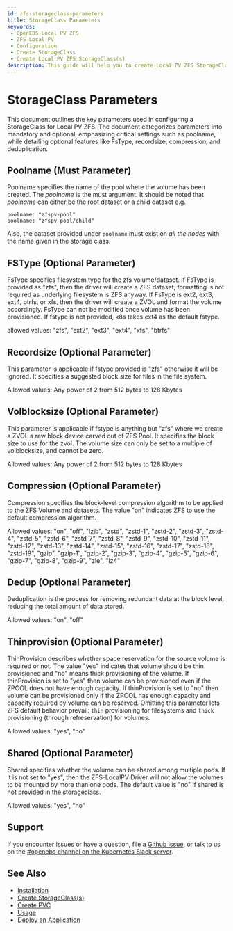 ```yaml
---
id: zfs-storageclass-parameters
title: StorageClass Parameters
keywords:
 - OpenEBS Local PV ZFS
 - ZFS Local PV
 - Configuration
 - Create StorageClass
 - Create Local PV ZFS StorageClass(s)
description: This guide will help you to create Local PV ZFS StorageClass.
---
```


# StorageClass Parameters

This document outlines the key parameters used in configuring a StorageClass for Local PV ZFS. The document categorizes parameters into mandatory and optional, emphasizing critical settings such as poolname, while detailing optional features like FsType, recordsize, compression, and deduplication.

## Poolname (Must Parameter)

Poolname specifies the name of the pool where the volume has been created. The *poolname* is the must argument. It should be noted that *poolname* can either be the root dataset or a child dataset e.g.

```
poolname: "zfspv-pool"
poolname: "zfspv-pool/child"
```

Also, the dataset provided under `poolname` must exist on *all the nodes* with the name given in the storage class.

## FSType (Optional Parameter)

FsType specifies filesystem type for the zfs volume/dataset. If FsType is provided as "zfs", then the driver will create a ZFS dataset, formatting is
not required as underlying filesystem is ZFS anyway. If FsType is ext2, ext3, ext4, btrfs, or xfs, then the driver will create a ZVOL and format the volume
accordingly. FsType can not be modified once volume has been provisioned. If fstype is not provided, k8s takes ext4 as the default fstype.

allowed values: "zfs", "ext2", "ext3", "ext4", "xfs", "btrfs"

## Recordsize (Optional Parameter)

This parameter is applicable if fstype provided is "zfs" otherwise it will be ignored. It specifies a suggested block size for files in the file system.

Allowed values: Any power of 2 from 512 bytes to 128 Kbytes

## Volblocksize (Optional Parameter)

This parameter is applicable if fstype is anything but "zfs" where we create a ZVOL a raw block device carved out of ZFS Pool. It specifies the block size to use for the zvol. The volume size can only be set to a multiple of volblocksize, and cannot be zero.

Allowed values: Any power of 2 from 512 bytes to 128 Kbytes

## Compression (Optional Parameter)

Compression specifies the block-level compression algorithm to be applied to the ZFS Volume and datasets. The value "on" indicates ZFS to use the default compression algorithm.

Allowed values: "on", "off", "lzjb", "zstd", "zstd-1", "zstd-2", "zstd-3", "zstd-4", "zstd-5", "zstd-6", "zstd-7", "zstd-8", "zstd-9", "zstd-10", "zstd-11", "zstd-12", "zstd-13", "zstd-14", "zstd-15", "zstd-16", "zstd-17", "zstd-18", "zstd-19", "gzip", "gzip-1", "gzip-2", "gzip-3", "gzip-4", "gzip-5", "gzip-6", "gzip-7", "gzip-8", "gzip-9", "zle", "lz4"

## Dedup (Optional Parameter)

Deduplication is the process for removing redundant data at the block level, reducing the total amount of data stored.

Allowed values: "on", "off"

## Thinprovision (Optional Parameter)

ThinProvision describes whether space reservation for the source volume is required or not. The value "yes" indicates that volume should be thin provisioned and "no" means thick provisioning of the volume. If thinProvision is set to "yes" then volume can be provisioned even if the ZPOOL does not have enough capacity. If thinProvision is set to "no" then volume can be provisioned only if the ZPOOL has enough capacity and capacity required by volume can be reserved. Omitting this parameter lets ZFS default behavior prevail: `thin` provisioning for filesystems and `thick` provisioning (through refreservation) for volumes.

Allowed values: "yes", "no"

## Shared (Optional Parameter)

Shared specifies whether the volume can be shared among multiple pods. If it is not set to "yes", then the ZFS-LocalPV Driver will not allow the volumes to be mounted by more than one pods. The default value is "no" if shared is not provided in the storageclass.

Allowed values: "yes", "no"

## Support

If you encounter issues or have a question, file a [Github issue](https://github.com/openebs/openebs/issues/new), or talk to us on the [#openebs channel on the Kubernetes Slack server](https://kubernetes.slack.com/messages/openebs/).

## See Also

- [Installation](../zfs-installation.md)
- [Create StorageClass(s)](zfs-create-storageclass.md)
- [Create PVC](zfs-create-pvc.md)
- [Usage](zfs-usage.md)
- [Deploy an Application](zfs-deployment.md)
